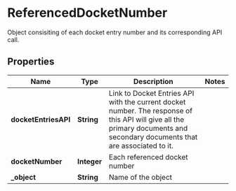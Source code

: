 

# ReferencedDocketNumber

Object consisiting of each docket entry number and its corresponding API call.

## Properties

| Name | Type | Description | Notes |
|------------ | ------------- | ------------- | -------------|
|**docketEntriesAPI** | **String** | Link to Docket Entries API with the current docket number. The response of this API will give all the primary documents and secondary documents that are associated to it. |  |
|**docketNumber** | **Integer** | Each referenced docket number |  |
|**_object** | **String** | Name of the object |  |




